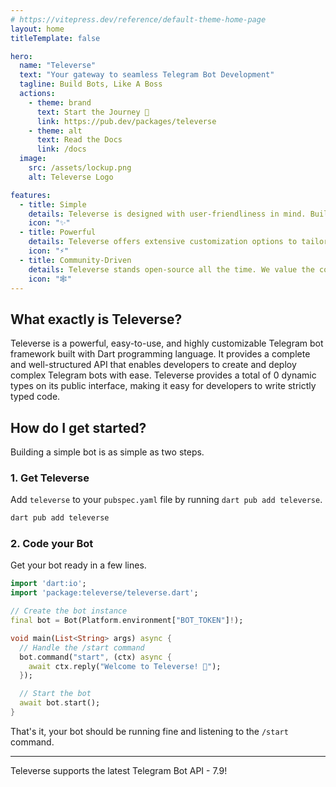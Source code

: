 ```yaml
---
# https://vitepress.dev/reference/default-theme-home-page
layout: home
titleTemplate: false

hero:
  name: "Televerse"
  text: "Your gateway to seamless Telegram Bot Development"
  tagline: Build Bots, Like A Boss
  actions:
    - theme: brand
      text: Start the Journey 🚀
      link: https://pub.dev/packages/televerse
    - theme: alt
      text: Read the Docs
      link: /docs
  image:
    src: /assets/lockup.png
    alt: Televerse Logo

features:
  - title: Simple
    details: Televerse is designed with user-friendliness in mind. Building your bots never been this easy.
    icon: "✨"
  - title: Powerful
    details: Televerse offers extensive customization options to tailor the library to your specific needs.
    icon: "⚡️"
  - title: Community-Driven
    details: Televerse stands open-source all the time. We value the community, we value the network.
    icon: "🕸️"
---
```


## What exactly is Televerse?

Televerse is a powerful, easy-to-use, and highly customizable Telegram bot framework built with Dart programming language. It provides a complete and well-structured API that enables developers to create and deploy complex Telegram bots with ease. Televerse provides a total of 0 dynamic types on its public interface, making it easy for developers to write strictly typed code.

## How do I get started?

Building a simple bot is as simple as two steps. 

### 1. Get Televerse

Add `televerse` to your `pubspec.yaml` file by running `dart pub add televerse`.

  ```bash
  dart pub add televerse
  ```

### 2. Code your Bot

Get your bot ready in a few lines.

```dart [Dart]
import 'dart:io';
import 'package:televerse/televerse.dart';

// Create the bot instance
final bot = Bot(Platform.environment["BOT_TOKEN"]!);

void main(List<String> args) async {
  // Handle the /start command
  bot.command("start", (ctx) async {
    await ctx.reply("Welcome to Televerse! 🚀");
  });

  // Start the bot
  await bot.start();
}
```

That's it, your bot should be running fine and listening to the `/start` command.

---

Televerse supports the latest Telegram Bot API - 7.9!